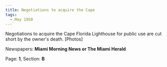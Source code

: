 ```yaml
---  
title: Negotiations to acquire the Cape  
tags:  
  - May 1950  
---  
```

  
Negotiations to acquire the Cape Florida Lighthouse for public use are cut short by the owner's death. [Photos]  
  
Newspapers: **Miami Morning News or The Miami Herald**  
  
Page: **1**, Section: **B** 
